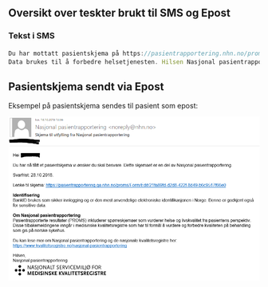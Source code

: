 ## Oversikt over teskter brukt til SMS og Epost

### Tekst i SMS

```javascript
Du har mottatt pasientskjema på https://pasientrapportering.nhn.no/proms. 
Data brukes til å forbedre helsetjenesten. Hilsen Nasjonal pasientrapportering.
```

## Pasientskjema sendt via Epost

Eksempel på pasientskjema sendes til pasient som epost:

![Epost](img/eprom_epost.png)
